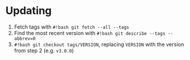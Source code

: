 # Updating

1. Fetch tags with `#!bash git fetch --all --tags`
2. Find the most recent version with `#!bash git describe --tags --abbrev=0`
3. `#!bash git checkout tags/VERSION`, replacing `VERSION` with the version from step 2 (e.g. `v3.0.0`)